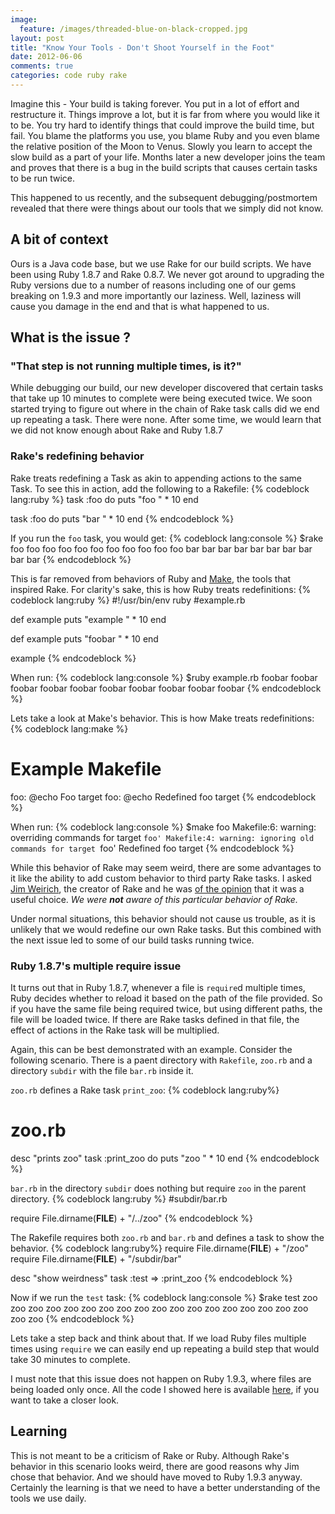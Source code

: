 ```yaml
---
image:
  feature: /images/threaded-blue-on-black-cropped.jpg
layout: post
title: "Know Your Tools - Don't Shoot Yourself in the Foot"
date: 2012-06-06
comments: true
categories: code ruby rake
---
```


Imagine this - Your build is taking forever. You put in a lot of effort and restructure it. Things improve a lot, but it is far from where you would like it to be. You try hard to identify things that could improve the build time, but fail. You blame the platforms you use, you blame Ruby and you even blame the relative position of the Moon to Venus. Slowly you learn to accept the slow build as a part of your life. Months later a new developer joins the team and proves that there is a bug in the build scripts that causes certain tasks to be run twice.

This happened to us recently, and the subsequent debugging/postmortem revealed that there were things about our tools that we simply did not know.

<!--more-->

## A bit of context

Ours is a Java code base, but we use Rake for our build scripts. We have been using Ruby 1.8.7 and Rake 0.8.7. We never got around to upgrading the Ruby versions due to a number of reasons including one of our gems breaking on 1.9.3 and more importantly our laziness. Well, laziness will cause you damage in the end and that is what happened to us.

## What is the issue ?
### "That step is not running multiple times, is it?"
While debugging our build, our new developer discovered that certain tasks that take up 10 minutes to complete were being executed twice. We soon started trying to figure out where in the chain of Rake task calls did we end up repeating a task. There were none. After some time, we would learn that we did not know enough about Rake and Ruby 1.8.7

### Rake's redefining behavior
Rake treats redefining a Task as akin to appending actions to the same Task. To see this in action, add the following to a Rakefile:
{% codeblock lang:ruby %}
task :foo do
  puts "foo " * 10
end

task :foo do
  puts "bar " * 10
end
{% endcodeblock %}

If you run the `foo` task, you would get:
{% codeblock lang:console %}
$rake foo
foo foo foo foo foo foo foo foo foo foo
bar bar bar bar bar bar bar bar bar bar
{% endcodeblock %}

This is far removed from behaviors of Ruby and [Make](http://www.gnu.org/software/make/ "Make"), the tools that inspired Rake. For clarity's sake, this is how Ruby treats redefinitions:
{% codeblock lang:ruby %}
#!/usr/bin/env ruby
#example.rb

def example
  puts "example " * 10
end

def example
  puts "foobar " * 10
end

example
{% endcodeblock %}

When run:
{% codeblock lang:console %}
$ruby example.rb
foobar foobar foobar foobar foobar foobar foobar foobar foobar foobar
{% endcodeblock %}

Lets take a look at Make's behavior. This is how Make treats redefinitions:
{% codeblock lang:make %}
# Example Makefile

foo:
    @echo Foo target
foo:
    @echo Redefined foo target
{% endcodeblock %}

When run:
{% codeblock lang:console %}
$make foo
Makefile:6: warning: overriding commands for target `foo'
Makefile:4: warning: ignoring old commands for target `foo'
Redefined foo target
{% endcodeblock %}


While this behavior of Rake may seem weird, there are some advantages to it like the ability to add custom behavior to third party Rake tasks. I asked [Jim Weirich](https://twitter.com/#!/jimweirich), the creator of Rake and he was [of the opinion](http://www.quora.com/Ruby-programming-language/Why-did-Rake-choose-to-treat-a-re-definition-as-a-multiple-definition-instead-of-an-overwrite) that it was a useful choice. *We were <strong>not</strong> aware of this particular behavior of Rake.*

Under normal situations, this behavior should not cause us trouble, as it is unlikely that we would redefine our own Rake tasks. But this combined with the next issue led to some of our build tasks running twice.

### Ruby 1.8.7's multiple require issue
It turns out that in Ruby 1.8.7, whenever a file is `require`d multiple times, Ruby decides whether to reload it based on the path of the file provided. So if you have the same file being required twice, but using different paths, the file will be loaded twice. If there are Rake tasks defined in that file, the effect of actions in the Rake task will be multiplied.

Again, this can be best demonstrated with an example. Consider the following scenario. There is a paent directory with `Rakefile`, `zoo.rb` and a directory `subdir` with the file `bar.rb` inside it.

`zoo.rb` defines a Rake task `print_zoo`:
{% codeblock lang:ruby%}
# zoo.rb

desc "prints zoo"
task :print_zoo do
  puts "zoo " * 10
end
{% endcodeblock %}

`bar.rb` in the directory `subdir` does nothing but require `zoo` in the parent directory.
{% codeblock lang:ruby %}
#subdir/bar.rb

require File.dirname(__FILE__) + "/../zoo"
{% endcodeblock %}

The Rakefile requires both `zoo.rb` and `bar.rb` and defines a task to show the behavior.
{% codeblock lang:ruby%}
require File.dirname(__FILE__) + "/zoo"
require File.dirname(__FILE__) + "/subdir/bar"

desc "show weirdness"
task :test => :print_zoo
{% endcodeblock %}

Now if we run the `test` task:
{% codeblock lang:console %}
$rake test
zoo zoo zoo zoo zoo zoo zoo zoo zoo zoo
zoo zoo zoo zoo zoo zoo zoo zoo zoo zoo
{% endcodeblock %}

Lets take a step back and think about that. If we load Ruby files multiple times using `require` we can easily end up repeating a build step that would take 30 minutes to complete.

I must note that this issue does not happen on Ruby 1.9.3, where files are being loaded only once. All the code I showed here is available [here](https://github.com/sdqali/rake_sandbox), if you want to take a closer look.

## Learning
This is not meant to be a criticism of Rake or Ruby. Although Rake's behavior in this scenario looks weird, there are good reasons why Jim chose that behavior. And we should have moved to Ruby 1.9.3 anyway.  Certainly the learning is that we need to have a better understanding of the tools we use daily.
